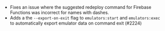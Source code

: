 - Fixes an issue where the suggested redeploy command for Firebase Functions was incorrect for names with dashes.
- Adds a the `--export-on-exit` flag to `emulators:start` and `emulators:exec` to automatically export emulator data on command exit (#2224)
